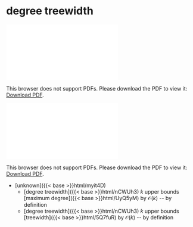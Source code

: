# degree treewidth




<object data="../local_nCWUh3.pdf" type="application/pdf" width="100%" height="480px"><embed src="../local_nCWUh3.pdf"><p>This browser does not support PDFs. Please download the PDF to view it: <a href="../local_nCWUh3.pdf">Download PDF</a>.</p></embed></object>


<object data="../inclusions_nCWUh3.pdf" type="application/pdf" width="100%" height="480px"><embed src="../inclusions_nCWUh3.pdf"><p>This browser does not support PDFs. Please download the PDF to view it: <a href="../inclusions_nCWUh3.pdf">Download PDF</a>.</p></embed></object>

*  [unknown]({{< base >}}html/myit4D)
    * [degree treewidth]({{< base >}}html/nCWUh3) $k$ upper bounds [maximum degree]({{< base >}}html/UyQ5yM) by $\mathcal O(k)$ -- by definition
    * [degree treewidth]({{< base >}}html/nCWUh3) $k$ upper bounds [treewidth]({{< base >}}html/5Q7fuR) by $\mathcal O(k)$ -- by definition